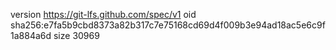 version https://git-lfs.github.com/spec/v1
oid sha256:e7fa5b9cbd8373a82b317c7e75168cd69d4f009b3e94ad18ac5e6c9f1a884a6d
size 30969
